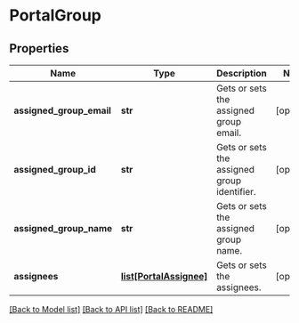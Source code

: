 # PortalGroup

## Properties
Name | Type | Description | Notes
------------ | ------------- | ------------- | -------------
**assigned_group_email** | **str** | Gets or sets the assigned group email. | [optional] 
**assigned_group_id** | **str** | Gets or sets the assigned group identifier. | [optional] 
**assigned_group_name** | **str** | Gets or sets the assigned group name. | [optional] 
**assignees** | [**list[PortalAssignee]**](PortalAssignee.md) | Gets or sets the assignees. | [optional] 

[[Back to Model list]](../README.md#documentation-for-models) [[Back to API list]](../README.md#documentation-for-api-endpoints) [[Back to README]](../README.md)


